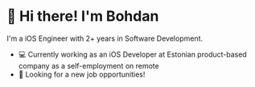 # 👋 Hi there! I'm Bohdan
I'm a iOS Engineer with 2+ years in Software Development.

- 💻 Currently working as an iOS Developer at Estonian product-based company as a self-employment on remote
- 🔭 Looking for a new job opportunities!
